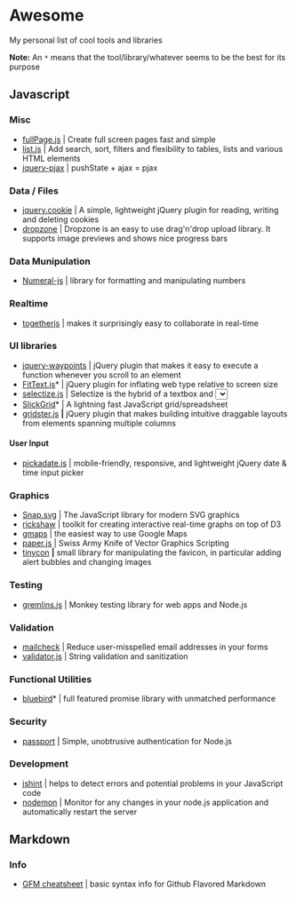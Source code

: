 # Awesome
My personal list of cool tools and libraries

**Note:** An `*` means that the tool/library/whatever seems to be the best for its purpose


## Javascript

### Misc
- [fullPage.js](https://github.com/alvarotrigo/fullPage.js) | Create full screen pages fast and simple
- [list.js](https://github.com/javve/list.js) | Add search, sort, filters and flexibility to tables, lists and various HTML elements
- [jquery-pjax](https://github.com/defunkt/jquery-pjax) | pushState + ajax = pjax

### Data / Files
- [jquery.cookie](https://github.com/carhartl/jquery-cookie) | A simple, lightweight jQuery plugin for reading, writing and deleting cookies
- [dropzone](https://github.com/enyo/dropzone) | Dropzone is an easy to use drag'n'drop upload library. It supports image previews and shows nice progress bars

### Data Munipulation
- [Numeral-js](https://github.com/adamwdraper/Numeral-js) | library for formatting and manipulating numbers

### Realtime
- [togetherjs](https://github.com/mozilla/togetherjs) | makes it surprisingly easy to collaborate in real-time

### UI libraries
- [jquery-waypoints](https://github.com/imakewebthings/jquery-waypoints) | jQuery plugin that makes it easy to execute a function whenever you scroll to an element
- [FitText.js](https://github.com/davatron5000/FitText.js)* | jQuery plugin for inflating web type relative to screen size
- [selectize.js](https://github.com/brianreavis/selectize.js) | Selectize is the hybrid of a textbox and <select> box. It's jQuery based and it has autocomplete and native-feeling keyboard navigation; useful for tagging, contact lists, etc
- [SlickGrid](https://github.com/mleibman/SlickGrid)* | A lightning fast JavaScript grid/spreadsheet
- [gridster.js](https://github.com/ducksboard/gridster.js) **|**  jQuery plugin that makes building intuitive draggable layouts from elements spanning multiple columns

#### User Input
- [pickadate.js](https://github.com/amsul/pickadate.js) | mobile-friendly, responsive, and lightweight jQuery date & time input picker

### Graphics
- [Snap.svg](https://github.com/adobe-webplatform/Snap.svg) | The JavaScript library for modern SVG graphics
- [rickshaw](https://github.com/shutterstock/rickshaw) | toolkit for creating interactive real-time graphs on top of D3
- [gmaps](https://github.com/hpneo/gmaps) | the easiest way to use Google Maps
- [paper.js](https://github.com/paperjs/paper.js) | Swiss Army Knife of Vector Graphics Scripting
- [tinycon](https://github.com/tommoor/tinycon) **|** small library for manipulating the favicon, in particular adding alert bubbles and changing images

### Testing
- [gremlins.js](https://github.com/marmelab/gremlins.js) | Monkey testing library for web apps and Node.js

### Validation
- [mailcheck](https://github.com/mailcheck/mailcheck) | Reduce user-misspelled email addresses in your forms
- [validator.js](https://github.com/chriso/validator.js) | String validation and sanitization

### Functional Utilities
- [bluebird](https://github.com/petkaantonov/bluebird)* | full featured promise library with unmatched performance

### Security
- [passport](https://github.com/jaredhanson/passport) | Simple, unobtrusive authentication for Node.js

### Development
- [jshint](https://github.com/jshint/jshint) | helps to detect errors and potential problems in your JavaScript code
- [nodemon](https://github.com/remy/nodemon) | Monitor for any changes in your node.js application and automatically restart the server


## Markdown

### Info
- [GFM cheatsheet](https://guides.github.com/features/mastering-markdown/) | basic syntax info for Github Flavored Markdown
